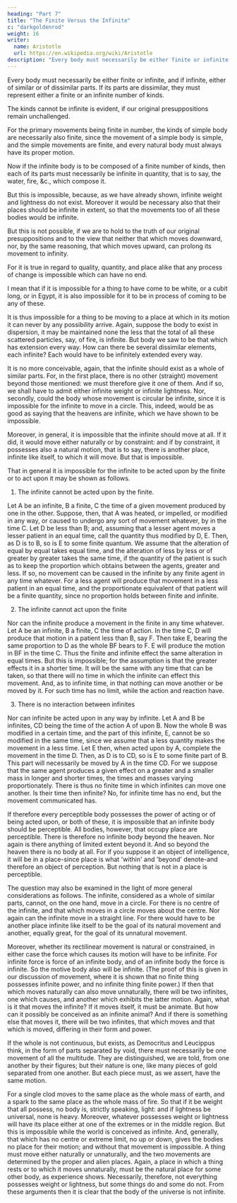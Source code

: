 ```yaml
---
heading: "Part 7"
title: "The Finite Versus the Infinite"
c: "darkgoldenrod"
weight: 16
writer:
  name: Aristotle
  url: https://en.wikipedia.org/wiki/Aristotle
description: "Every body must necessarily be either finite or infinite, and if infinite, either of similar or of dissimilar parts"
---
```



Every body must necessarily be either finite or infinite, and if infinite, either of similar or of dissimilar parts. If its parts are dissimilar, they must represent either a finite or an infinite number of kinds. 

The kinds cannot be infinite is evident, if our original presuppositions remain unchallenged. 

For the primary movements being finite in number, the kinds of simple body are necessarily also finite, since the movement of a simple body is simple, and the simple movements are finite, and every natural body must always have its proper motion. 

Now if the infinite body is to be composed of a finite number of kinds, then each of its parts must necessarily be infinite in quantity, that is to say, the water, fire, &c., which compose it. 

But this is impossible, because, as we have already shown, infinite weight and lightness do not exist. Moreover it would be necessary also that their places should be infinite in extent, so that the movements too of all these bodies would be infinite. 

But this is not possible, if we are to hold to the truth of our original presuppositions and to the view that neither that which moves downward, nor, by the same reasoning, that which moves upward, can prolong its movement to infinity. 

For it is true in regard to quality, quantity, and place alike that any process of change is impossible which can have no end.

I mean that if it is impossible for a thing to have come to be white, or a cubit long, or in Egypt, it is also impossible for it to be in process of coming to be any of these. 

It is thus impossible for a thing to be moving to a place at which in its motion it can never by any possibility arrive. Again, suppose the body to exist in dispersion, it may be maintained none the less that the total of all these scattered particles, say, of fire, is infinite. But body we saw to be that which has extension every way. How can there be several dissimilar elements, each infinite? Each would have to be infinitely extended every way.

It is no more conceivable, again, that the infinite should exist as a whole of similar parts. For, in the first place, there is no other (straight) movement beyond those mentioned: we must therefore give it one of them. And if so, we shall have to admit either infinite weight or infinite lightness. Nor, secondly, could the body whose movement is circular be infinite, since it is impossible for the infinite to move in a circle. This, indeed, would be as good as saying that the heavens are infinite, which we have shown to be impossible.

Moreover, in general, it is impossible that the infinite should move at all. If it did, it would move either naturally or by constraint: and if by constraint, it possesses also a natural motion, that is to say, there is another place, infinite like itself, to which it will move. But that is impossible.

That in general it is impossible for the infinite to be acted upon by the finite or to act upon it may be shown as follows.

1. The infinite cannot be acted upon by the finite.

Let A be an infinite, B a finite, C the time of a given movement produced by one in the other. Suppose, then, that A was heated, or impelled, or modified in any way, or caused to undergo any sort of movement whatever, by in the time C. Let D be less than B; and, assuming that a lesser agent moves a lesser patient in an equal time, call the quantity thus modified by D, E. Then, as D is to B, so is E to some finite quantum. We assume that the alteration of equal by equal takes equal time, and the alteration of less by less or of greater by greater takes the same time, if the quantity of the patient is such as to keep the proportion which obtains between the agents, greater and less. If so, no movement can be caused in the infinite by any finite agent in any time whatever. For a less agent will produce that movement in a less patient in an equal time, and the proportionate equivalent of that patient will be a finite quantity, since no proportion holds between finite and infinite.

2. The infinite cannot act upon the finite

Nor can the infinite produce a movement in the finite in any time whatever. Let A be an infinite, B a finite, C the time of action. In the time C, D will produce that motion in a patient less than B, say F. Then take E, bearing the same proportion to D as the whole BF bears to F. E will produce the motion in BF in the time C. Thus the finite and infinite effect the same alteration in equal times. But this is impossible; for the assumption is that the greater effects it in a shorter time. It will be the same with any time that can be taken, so that there will no time in which the infinite can effect this movement. And, as to infinite time, in that nothing can move another or be moved by it. For such time has no limit, while the action and reaction have.

3. There is no interaction between infinites

Nor can infinite be acted upon in any way by infinite. Let A and B be infinites, CD being the time of the action A of upon B. Now the whole B was modified in a certain time, and the part of this infinite, E, cannot be so modified in the same time, since we assume that a less quantity makes the movement in a less time. Let E then, when acted upon by A, complete the movement in the time D. Then, as D is to CD, so is E to some finite part of B. This part will necessarily be moved by A in the time CD. For we suppose that the same agent produces a given effect on a greater and a smaller mass in longer and shorter times, the times and masses varying proportionately. There is thus no finite time in which infinites can move one another. Is their time then infinite? No, for infinite time has no end, but the movement communicated has.

If therefore every perceptible body possesses the power of acting or of being acted upon, or both of these, it is impossible that an infinite body should be perceptible. All bodies, however, that occupy place are perceptible. There is therefore no infinite body beyond the heaven. Nor again is there anything of limited extent beyond it. And so beyond the heaven there is no body at all. For if you suppose it an object of intelligence, it will be in a place-since place is what 'within' and 'beyond' denote-and therefore an object of perception. But nothing that is not in a place is perceptible.

The question may also be examined in the light of more general considerations as follows. The infinite, considered as a whole of similar parts, cannot, on the one hand, move in a circle. For there is no centre of the infinite, and that which moves in a circle moves about the centre. Nor again can the infinite move in a straight line. For there would have to be another place infinite like itself to be the goal of its natural movement and another, equally great, for the goal of its unnatural movement.

Moreover, whether its rectilinear movement is natural or constrained, in either case the force which causes its motion will have to be infinite. For infinite force is force of an infinite body, and of an infinite body the force is infinite. So the motive body also will be infinite. (The proof of this is given in our discussion of movement, where it is shown that no finite thing possesses infinite power, and no infinite thing finite power.) If then that which moves naturally can also move unnaturally, there will be two infinites, one which causes, and another which exhibits the latter motion. Again, what is it that moves the infinite? If it moves itself, it must be animate. But how can it possibly be conceived as an infinite animal? And if there is something else that moves it, there will be two infinites, that which moves and that which is moved, differing in their form and power.

If the whole is not continuous, but exists, as Democritus and Leucippus think, in the form of parts separated by void, there must necessarily be one movement of all the multitude. They are distinguished, we are told, from one another by their figures; but their nature is one, like many pieces of gold separated from one another. But each piece must, as we assert, have the same motion. 

For a single clod moves to the same place as the whole mass of earth, and a spark to the same place as the whole mass of fire. So that if it be weight that all possess, no body is, strictly speaking, light: and if lightness be universal, none is heavy. Moreover, whatever possesses weight or lightness will have its place either at one of the extremes or in the middle region. But this is impossible while the world is conceived as infinite. And, generally, that which has no centre or extreme limit, no up or down, gives the bodies no place for their motion; and without that movement is impossible. A thing must move either naturally or unnaturally, and the two movements are determined by the proper and alien places. Again, a place in which a thing rests or to which it moves unnaturally, must be the natural place for some other body, as experience shows. Necessarily, therefore, not everything possesses weight or lightness, but some things do and some do not. From these arguments then it is clear that the body of the universe is not infinite.

